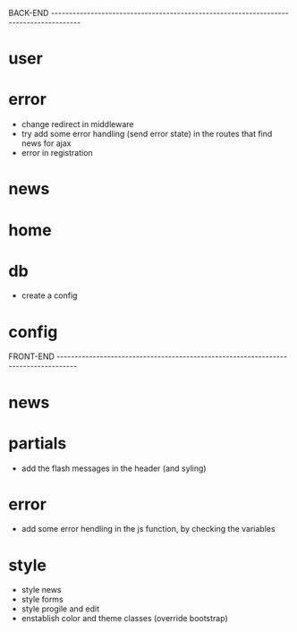 
BACK-END --------------------------------------------------------------------------------------

# user

# error
- change redirect in middleware
- try add some error handling (send error state) in the routes that find news for ajax
- error in registration

# news
    
# home

# db
- create a config

# config


FRONT-END -----------------------------------------------------------------------------------

# news

# partials
- add the flash messages in the header (and syling)

# error
- add some error hendling in the js function, by checking the variables

# style
- style news
- style forms
- style progile and edit
- enstablish color and theme classes (override bootstrap)